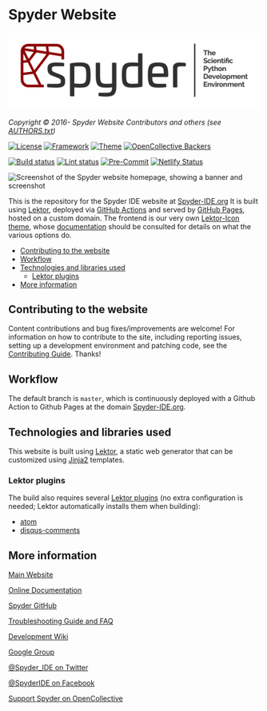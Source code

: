# Spyder Website

![Spyder Website — The Official Site of the Scientific Python Development Environment](./assets/static/images/spyder_readme_banner.png)

*Copyright © 2016- Spyder Website Contributors and others (see [AUTHORS.txt](https://github.com/spyder-ide/website-spyder/blob/master/AUTHORS.txt))*


<!-- Project status -->
[![License](https://img.shields.io/github/license/spyder-ide/website-spyder?label=License)](https://github.com/spyder-ide/website-spyder/blob/master/LICENSE.txt)
[![Framework](https://img.shields.io/badge/Framework-Lektor-purple.svg)](https://www.getlektor.com/)
[![Theme](https://img.shields.io/badge/Theme-Lektor--Icon-red.svg)](https://spyder-ide.github.io/lektor-icon/)
[![OpenCollective Backers](https://opencollective.com/spyder/backers/badge.svg?color=blue)](https://opencollective.com/spyder)


<!-- Build and deploy status -->
[![Build status](https://github.com/spyder-ide/website-spyder/actions/workflows/build.yaml/badge.svg?branch=master)](https://github.com/spyder-ide/website-spyder/actions/workflows/build.yaml)
[![Lint status](https://github.com/spyder-ide/website-spyder/actions/workflows/lint.yaml/badge.svg?branch=master)](https://github.com/spyder-ide/website-spyder/actions/workflows/lint.yaml)
[![Pre-Commit](https://img.shields.io/badge/Linting-Pre--Commit-brightgreen?logo=pre-commit&logoColor=white)](https://pre-commit.com/)
[![Netlify Status](https://api.netlify.com/api/v1/badges/12791f68-4cbb-4236-b918-24da97168631/deploy-status)](https://app.netlify.com/sites/spyder-website-preview/deploys)


![Screenshot of the Spyder website homepage, showing a banner and screenshot](./assets/static/images/mainpage_screenshot.png)


This is the repository for the Spyder IDE website at [Spyder-IDE.org](https://www.spyder-ide.org/)
It is built using [Lektor](https://www.getlektor.com/), deployed via [GitHub Actions](https://github.com/features/actions) and served by [GitHub Pages](https://pages.github.com/), hosted on a custom domain.
The frontend is our very own [Lektor-Icon theme](https://spyder-ide.github.io/lektor-icon/), whose [documentation](https://github.com/spyder-ide/lektor-icon) should be consulted for details on what the various options do.


<!-- markdownlint-disable -->
<!-- START doctoc generated TOC please keep comment here to allow auto update -->
<!-- DON'T EDIT THIS SECTION, INSTEAD RE-RUN doctoc TO UPDATE -->

- [Contributing to the website](#contributing-to-the-website)
- [Workflow](#workflow)
- [Technologies and libraries used](#technologies-and-libraries-used)
  - [Lektor plugins](#lektor-plugins)
- [More information](#more-information)

<!-- END doctoc generated TOC please keep comment here to allow auto update -->
<!-- markdownlint-restore -->



## Contributing to the website

Content contributions and bug fixes/improvements are welcome!
For information on how to contribute to the site, including reporting issues, setting up a development environment and patching code, see the [Contributing Guide](https://github.com/spyder-ide/website-spyder/blob/master/CONTRIBUTING.md).
Thanks!



## Workflow

The default branch is ``master``, which is continuously deployed with a Github Action to Github Pages at the domain [Spyder-IDE.org](https://spyder-ide.org/).



## Technologies and libraries used

This website is built using [Lektor](https://www.getlektor.com/), a static web generator that can be customized using [Jinja2](http://jinja.pocoo.org/) templates.


### Lektor plugins

The build also requires several [Lektor plugins](https://www.getlektor.com/docs/plugins/) (no extra configuration is needed; Lektor automatically installs them when building):

* [atom](https://github.com/lektor/lektor-atom)
* [disqus-comments](https://github.com/lektor/lektor-disqus-comments)



## More information

[Main Website](https://www.spyder-ide.org/)

[Online Documentation](https://docs.spyder-ide.org/)

[Spyder GitHub](https://github.com/spyder-ide/spyder)

[Troubleshooting Guide and FAQ](https://github.com/spyder-ide/spyder/wiki/Troubleshooting-Guide-and-FAQ)

[Development Wiki](https://github.com/spyder-ide/spyder/wiki/Dev:-Index)

[Google Group](https://groups.google.com/group/spyderlib)

[@Spyder_IDE on Twitter](https://twitter.com/spyder_ide)

[@SpyderIDE on Facebook](https://www.facebook.com/SpyderIDE/)

[Support Spyder on OpenCollective](https://opencollective.com/spyder/)
